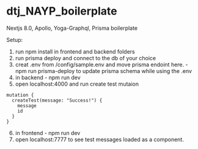 # dtj_NAYP_boilerplate
Nextjs 8.0, Apollo, Yoga-Graphql, Prisma boilerplate


Setup:

1. run npm install in frontend and backend folders
2. run prisma deploy and connect to the db of your choice
3. creat .env from /config/sample.env and move prisma endoint here. - npm run prisma-deploy to update prisma schema while using the .env
4. in backend - npm run dev
5. open localhost:4000 and run create test mutaion

```
mutation {
  createTest(message: "Success!") {
    message
    id
  }
}
```

6. in frontend - npm run dev
7. open localhost:7777 to see test messages loaded as a component.
